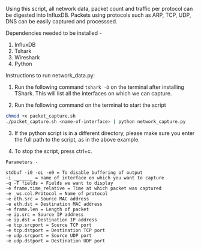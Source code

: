 <!--
 * @Author: Qi7
 * @Date: 2023-02-14 16:30:22
 * @LastEditors: aaronli-uga ql61608@uga.edu
 * @LastEditTime: 2023-02-15 14:22:17
 * @Description: 
-->
Using this script, all network data, packet count and traffic per protocol can be digested into InfluxDB. Packets using protocols such as ARP, TCP, UDP, DNS can be easily captured and processsed.


Dependencies needed to be installed - 

1. InfluxDB
2. Tshark
3. Wireshark
4. Python

Instructions to run network_data.py:
1. Run the following command `tshark -D` on the terminal after installing TShark. This will list all the interfaces on which we can capture. 

2. Run the following command on the terminal to start the script 
```bash
chmod +x packet_capture.sh
./packet_capture.sh <name-of-interface> | python network_capture.py
```

3. If the python script is in a different directory, please make sure you enter the full path to the script, as in the above example.

4. To stop the script, press ctrl+c.
```
Parameters - 
 
stdbuf -i0 -oL -e0 = To disable buffering of output
-i _______ = name of interface on which you want to capture
-q -T fields = Fields we want to display
-e frame.time_relative = Time at which packet was captured
-e _ws.col.Protocol = Name of protocol
-e eth.src = Source MAC address
-e eth.dst = Destination MAC address
-e frame.len = Length of packet
-e ip.src = Source IP address
-e ip.dst = Destination IP address
-e tcp.srcport = Source TCP port
-e tcp.dstport = Destination TCP port
-e udp.srcport = Source UDP port
-e udp.dstport = Destination UDP port
```